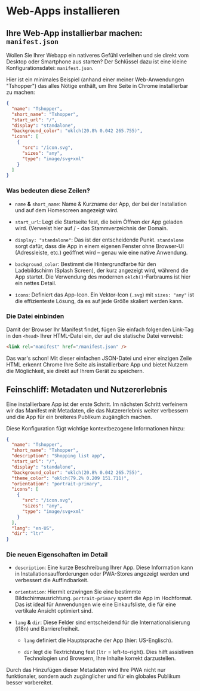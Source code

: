 # Web-Apps installieren

## Ihre Web-App installierbar machen: `manifest.json`

Wollen Sie Ihrer Webapp ein nativeres Gefühl verleihen und sie direkt vom Desktop oder Smartphone aus starten? Der Schlüssel dazu ist eine kleine Konfigurationsdatei: `manifest.json`.

Hier ist ein minimales Beispiel (anhand einer meiner Web-Anwendungen "Tshopper") das alles Nötige enthält, um Ihre Seite in Chrome installierbar zu machen:

```json
{
  "name": "Tshopper",
  "short_name": "Tshopper",
  "start_url": "/",
  "display": "standalone",
  "background_color": "oklch(20.8% 0.042 265.755)",
  "icons": [
    {
      "src": "/icon.svg",
      "sizes": "any",
      "type": "image/svg+xml"
    }
  ]
}
```

### Was bedeuten diese Zeilen?

- `name` **&** `short_name`: Name & Kurzname der App, der bei der Installation und auf dem Homescreen angezeigt wird.

- `start_url`: Legt die Startseite fest, die beim Öffnen der App geladen wird. (Verweist hier auf / - das Stammverzeichnis der Domain.

- `display: "standalone"`: Das ist der entscheidende Punkt. `standalone` sorgt dafür, dass die App in einem eigenen Fenster ohne Browser-UI (Adressleiste, etc.) geöffnet wird – genau wie eine native Anwendung.

- `background_color`: Bestimmt die Hintergrundfarbe für den Ladebildschirm (Splash Screen), der kurz angezeigt wird, während die App startet. Die Verwendung des modernen `oklch()`-Farbraums ist hier ein nettes Detail.

- `icons`: Definiert das App-Icon. Ein Vektor-Icon (`.svg`) mit `sizes: "any"` ist die effizienteste Lösung, da es auf jede Größe skaliert werden kann.

### Die Datei einbinden

Damit der Browser Ihr Manifest findet, fügen Sie einfach folgenden Link-Tag in den `<head>` Ihrer HTML-Datei ein, der auf die statische Datei verweist:

```html
<link rel="manifest" href="/manifest.json" />
```

Das war's schon! Mit dieser einfachen JSON-Datei und einer einzigen Zeile HTML erkennt Chrome Ihre Seite als installierbare App und bietet Nutzern die Möglichkeit, sie direkt auf Ihrem Gerät zu speichern.

## Feinschliff: Metadaten und Nutzererlebnis

Eine installierbare App ist der erste Schritt. Im nächsten Schritt verfeinern wir das Manifest mit Metadaten, die das Nutzererlebnis weiter verbessern und die App für ein breiteres Publikum zugänglich machen.

Diese Konfiguration fügt wichtige kontextbezogene Informationen hinzu:

```json
{
  "name": "Tshopper",
  "short_name": "Tshopper",
  "description": "Shopping list app",
  "start_url": "/",
  "display": "standalone",
  "background_color": "oklch(20.8% 0.042 265.755)",
  "theme_color": "oklch(79.2% 0.209 151.711)",
  "orientation": "portrait-primary",
  "icons": [
    {
      "src": "/icon.svg",
      "sizes": "any",
      "type": "image/svg+xml"
    }
  ],
  "lang": "en-US",
  "dir": "ltr"
}
```

### Die neuen Eigenschaften im Detail

- `description`: Eine kurze Beschreibung Ihrer App. Diese Information kann in Installationsaufforderungen oder PWA-Stores angezeigt werden und verbessert die Auffindbarkeit.

- `orientation`: Hiermit erzwingen Sie eine bestimmte Bildschirmausrichtung. `portrait-primary` sperrt die App im Hochformat. Das ist ideal für Anwendungen wie eine Einkaufsliste, die für eine vertikale Ansicht optimiert sind.

- `lang` **&** `dir`: Diese Felder sind entscheidend für die Internationalisierung (i18n) und Barrierefreiheit.

  - `lang` definiert die Hauptsprache der App (hier: US-Englisch).

  - `dir` legt die Textrichtung fest (`ltr` = left-to-right). Dies hilft assistiven Technologien und Browsern, Ihre Inhalte korrekt darzustellen.

Durch das Hinzufügen dieser Metadaten wird Ihre PWA nicht nur funktionaler, sondern auch zugänglicher und für ein globales Publikum besser vorbereitet.
